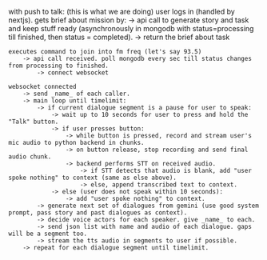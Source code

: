 <!-- user logs in.
gets brief about mission 
    -> api call to generate story and task and keep stuff ready (asynchronously in mongodb with status=processing till finished, then status = completed). 
        -> return the brief about task

executes command to join into fm freq (let's say 93.5) 
    -> api call recieved. poll mongodb every sec till status changes from processing to finished.
        -> connect websocket
        
websocket connected
    -> send _name_ of each caller.
    -> continuously audio from user's mic is streamed to python backend in chunks
    keep doing this till timelimit:
        parallel task 1:
            -> generate 10 dialogues at once (or less if waiting for user's response) from gemini (use good system prompt, pass story and past dialogues as context)
            -> decide voice actors for each speaker. give _name_ to each.
            -> send json list with name and audio of each dialogue. gaps will be a segment too.
            -> stream the tts audio in segments to user if possible
        parallel task 2:
            -> use vad to check if user is speaking or interrupting.
            -> if they are:
                -> pause the audio stream being sent to user. also mark the context till where the dialogue was done and add a tag like "(user interrupted)".
                -> use user's audio chunks to do stt (speech to text). then when user is done, append the stt text to context and continue parallel task 1 with this context
            -> else:
                -> continue -->

with push to talk: (this is what we are doing)
    user logs in (handled by nextjs).
    gets brief about mission by:
        -> api call to generate story and task and keep stuff ready (asynchronously in mongodb with status=processing till finished, then status = completed).
            -> return the brief about task

    executes command to join into fm freq (let's say 93.5)
        -> api call received. poll mongodb every sec till status changes from processing to finished.
            -> connect websocket

    websocket connected
        -> send _name_ of each caller.
        -> main loop until timelimit:
            -> if current dialogue segment is a pause for user to speak:
                -> wait up to 10 seconds for user to press and hold the "Talk" button.
                -> if user presses button:
                    -> while button is pressed, record and stream user's mic audio to python backend in chunks.
                    -> on button release, stop recording and send final audio chunk.
                    -> backend performs STT on received audio.
                        -> if STT detects that audio is blank, add "user spoke nothing" to context (same as else above).
                        -> else, append transcribed text to context.
                -> else (user does not speak within 10 seconds):
                    -> add "user spoke nothing" to context.
            -> generate next set of dialogues from gemini (use good system prompt, pass story and past dialogues as context).
            -> decide voice actors for each speaker. give _name_ to each.
            -> send json list with name and audio of each dialogue. gaps will be a segment too.
            -> stream the tts audio in segments to user if possible.
        -> repeat for each dialogue segment until timelimit.